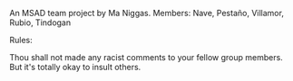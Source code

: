 An MSAD team project by Ma Niggas. Members: Nave, Pestaño, Villamor, Rubio, Tindogan

Rules:

Thou shall not made any racist comments to your fellow group members. But it's totally okay to insult others.
